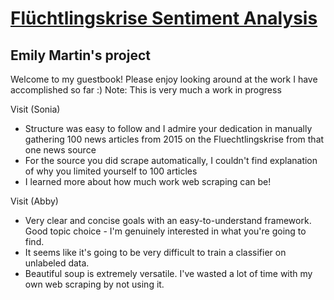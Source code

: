 # [Flüchtlingskrise Sentiment Analysis](https://github.com/Data-Science-for-Linguists-2021/Fluechtlingskrise-Sentiment-Analysis)
## Emily Martin's project

Welcome to my guestbook! Please enjoy looking around at the work I have accomplished so far :)
  Note: This is very much a work in progress

Visit (Sonia)
  - Structure was easy to follow and I admire your dedication in manually gathering 100 news articles from 2015 on the Fluechtlingskrise from that one news source
  - For the source you did scrape automatically, I couldn't find explanation of why you limited yourself to 100 articles
  - I learned more about how much work web scraping can be!

Visit (Abby)
  - Very clear and concise goals with an easy-to-understand framework.  Good topic choice - I'm genuinely interested in what you're going to find.
  - It seems like it's going to be very difficult to train a classifier on unlabeled data.
  - Beautiful soup is extremely versatile.  I've wasted a lot of time with my own web scraping by not using it.